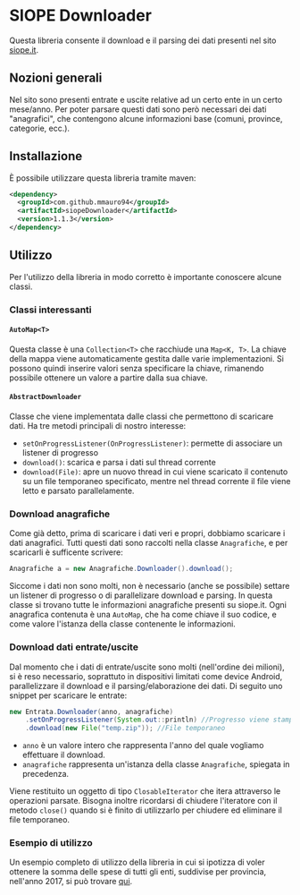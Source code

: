 # SIOPE Downloader
Questa libreria consente il download e il parsing dei dati presenti nel sito [siope.it](https://www.siope.it).

## Nozioni generali
Nel sito sono presenti entrate e uscite relative ad un certo ente in un certo mese/anno. Per poter parsare questi dati sono però necessari dei dati "anagrafici", che contengono alcune informazioni base (comuni, province, categorie, ecc.).

## Installazione
È possibile utilizzare questa libreria tramite maven:
```xml
<dependency>
  <groupId>com.github.mmauro94</groupId>
  <artifactId>siopeDownloader</artifactId>
  <version>1.1.3</version>
</dependency>
```

## Utilizzo
Per l'utilizzo della libreria in modo corretto è importante conoscere alcune classi.
### Classi interessanti
#### `AutoMap<T>`
Questa classe è una `Collection<T>` che racchiude una `Map<K, T>`. La chiave della mappa viene automaticamente gestita dalle varie implementazioni. Si possono quindi inserire valori senza specificare la chiave, rimanendo possibile ottenere un valore a partire dalla sua chiave. 
#### `AbstractDownloader`
Classe che viene implementata dalle classi che permettono di scaricare dati. Ha tre metodi principali di nostro interesse:
* `setOnProgressListener(OnProgressListener)`: permette di associare un listener di progresso
* `download()`: scarica e parsa i dati sul thread corrente
* `download(File)`: apre un nuovo thread in cui viene scaricato il contenuto su un file temporaneo specificato, mentre nel thread corrente il file viene letto e parsato parallelamente.
### Download anagrafiche
Come già detto, prima di scaricare i dati veri e propri, dobbiamo scaricare i dati anagrafici. Tutti questi dati sono raccolti nella classe `Anagrafiche`, e per scaricarli è sufficente scrivere:
```java
Anagrafiche a = new Anagrafiche.Downloader().download();
```
Siccome i dati non sono molti, non è necessario (anche se possibile) settare un listener di progresso o di parallelizare download e parsing.
In questa classe si trovano tutte le informazioni anagrafiche presenti su siope.it.
Ogni anagrafica contenuta è una `AutoMap`, che ha come chiave il suo codice, e come valore l'istanza della classe contenente le informazioni.

### Download dati entrate/uscite
Dal momento che i dati di entrate/uscite sono molti (nell'ordine dei milioni), si è reso necessario, soprattuto in dispositivi limitati come device Android, parallelizzare il download e il parsing/elaborazione dei dati.
Di seguito uno snippet per scaricare le entrate: 
```java
new Entrata.Downloader(anno, anagrafiche)
    .setOnProgressListener(System.out::println) //Progresso viene stampato sullo standard output
    .download(new File("temp.zip")); //File temporaneo
```
* `anno` è un valore intero che rappresenta l'anno del quale vogliamo effettuare il download.
* `anagrafiche` rappresenta un'istanza della classe `Anagrafiche`, spiegata in precedenza.

Viene restituito un oggetto di tipo `ClosableIterator` che itera attraverso le operazioni parsate. Bisogna inoltre ricordarsi di chiudere l'iteratore con il metodo `close()` quando si è finito di utilizzarlo per chiudere ed eliminare il file temporaneo.

### Esempio di utilizzo
Un esempio completo di utilizzo della libreria in cui si ipotizza di voler ottenere la somma delle spese di tutti gli enti, suddivise per provincia, nell'anno 2017, si può trovare [qui](https://github.com/MMauro94/siopeDownloader/tree/master/src/main/test/Example.java). 